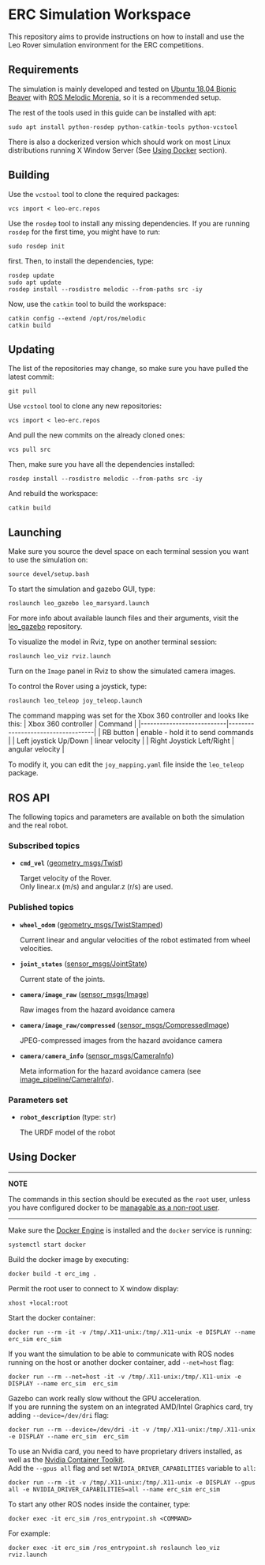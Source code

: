 # ERC Simulation Workspace

This repository aims to provide instructions on how to install and use the Leo Rover simulation environment for the ERC competitions.

## Requirements

The simulation is mainly developed and tested on [Ubuntu 18.04 Bionic Beaver](https://releases.ubuntu.com/18.04/) with [ROS Melodic Morenia](http://wiki.ros.org/melodic/Installation/Ubuntu), so it is a recommended setup. 

The rest of the tools used in this guide can be installed with apt:
```
sudo apt install python-rosdep python-catkin-tools python-vcstool
```

There is also a dockerized version which should work on most Linux distributions running X Window Server (See [Using Docker](#using-docker) section).

## Building

Use the `vcstool` tool to clone the required packages:
```
vcs import < leo-erc.repos
```
Use the `rosdep` tool to install any missing dependencies. If you are running `rosdep` for the first time, you might have to run:
```
sudo rosdep init
```
first. Then, to install the dependencies, type:
```
rosdep update
sudo apt update
rosdep install --rosdistro melodic --from-paths src -iy
```
Now, use the `catkin` tool to build the workspace:
```
catkin config --extend /opt/ros/melodic
catkin build
```

## Updating

The list of the repositories may change, so make sure you have pulled the latest commit:
```
git pull
```
Use `vcstool` tool to clone any new repositories:
```
vcs import < leo-erc.repos
```
And pull the new commits on the already cloned ones:
```
vcs pull src
```
Then, make sure you have all the dependencies installed:
```
rosdep install --rosdistro melodic --from-paths src -iy
```
And rebuild the workspace:
```
catkin build
```

## Launching

Make sure you source the devel space on each terminal session you want to use the simulation on:
```
source devel/setup.bash
```
To start the simulation and gazebo GUI, type:
```
roslaunch leo_gazebo leo_marsyard.launch
```
For more info about available launch files and their arguments, visit the [leo_gazebo](https://github.com/LeoRover/leo_gazebo) repository.

To visualize the model in Rviz, type on another terminal session:
```
roslaunch leo_viz rviz.launch
```
Turn on the `Image` panel in Rviz to show the simulated camera images.

To control the Rover using a joystick, type:
```
roslaunch leo_teleop joy_teleop.launch
```
The command mapping was set for the Xbox 360 controller and looks like this:
| Xbox 360 controller       | Command                           |
|---------------------------|-----------------------------------|
| RB button                 | enable - hold it to send commands |
| Left joystick Up/Down     | linear velocity                   |
| Right Joystick Left/Right | angular velocity                  |

To modify it, you can edit the `joy_mapping.yaml` file inside the `leo_teleop` package.

## ROS API

The following topics and parameters are available on both the simulation and the real robot.

### Subscribed topics

* **`cmd_vel`** ([geometry_msgs/Twist])

    Target velocity of the Rover.  
    Only linear.x (m/s) and angular.z (r/s) are used.

### Published topics

* **`wheel_odom`** ([geometry_msgs/TwistStamped])

    Current linear and angular velocities of the robot estimated from wheel velocities.

* **`joint_states`** ([sensor_msgs/JointState])

    Current state of the joints. 

* **`camera/image_raw`** ([sensor_msgs/Image])

    Raw images from the hazard avoidance camera

* **`camera/image_raw/compressed`** ([sensor_msgs/CompressedImage])

    JPEG-compressed images from the hazard avoidance camera

* **`camera/camera_info`** ([sensor_msgs/CameraInfo])

    Meta information for the hazard avoidance camera (see [image_pipeline/CameraInfo]).

### Parameters set

* **`robot_description`** (type: `str`)

    The URDF model of the robot

## Using Docker

---
**NOTE**

The commands in this section should be executed as the `root` user, unless you have configured docker to be [managable as a non-root user](https://docs.docker.com/engine/install/linux-postinstall/).

---

Make sure the [Docker Engine](https://docs.docker.com/engine/install/#server) is installed and the `docker` service is running:
```
systemctl start docker
```
Build the docker image by executing:
```
docker build -t erc_img .
```
Permit the root user to connect to X window display:
```
xhost +local:root
```
Start the docker container:
```
docker run --rm -it -v /tmp/.X11-unix:/tmp/.X11-unix -e DISPLAY --name erc_sim erc_sim
```
If you want the simulation to be able to communicate with ROS nodes running on the host or another docker container, add `--net=host` flag:
```
docker run --rm --net=host -it -v /tmp/.X11-unix:/tmp/.X11-unix -e DISPLAY --name erc_sim  erc_sim
```
Gazebo can work really slow without the GPU acceleration. \
If you are running the system on an integrated AMD/Intel Graphics card, try adding `--device=/dev/dri` flag:
```
docker run --rm --device=/dev/dri -it -v /tmp/.X11-unix:/tmp/.X11-unix -e DISPLAY --name erc_sim  erc_sim
```
To use an Nvidia card, you need to have proprietary drivers installed, as well as the [Nvidia Container Toolkit](https://github.com/NVIDIA/nvidia-docker). \
Add the `--gpus all` flag and set `NVIDIA_DRIVER_CAPABILITIES` variable to `all`:
```
docker run --rm -it -v /tmp/.X11-unix:/tmp/.X11-unix -e DISPLAY --gpus all -e NVIDIA_DRIVER_CAPABILITIES=all --name erc_sim erc_sim
```
To start any other ROS nodes inside the container, type:
```
docker exec -it erc_sim /ros_entrypoint.sh <COMMAND>
```
For example:
```
docker exec -it erc_sim /ros_entrypoint.sh roslaunch leo_viz rviz.launch
```

[geometry_msgs/Twist]: http://docs.ros.org/api/geometry_msgs/html/msg/Twist.html
[geometry_msgs/TwistStamped]: http://docs.ros.org/api/geometry_msgs/html/msg/TwistStamped.html
[sensor_msgs/JointState]: http://docs.ros.org/api/sensor_msgs/html/msg/JointState.html
[sensor_msgs/Image]: http://docs.ros.org/api/sensor_msgs/html/msg/Image.html
[sensor_msgs/CompressedImage]: http://docs.ros.org/api/sensor_msgs/html/msg/CompressedImage.html
[sensor_msgs/CameraInfo]: http://docs.ros.org/api/sensor_msgs/html/msg/CameraInfo.html
[image_pipeline/CameraInfo]: http://wiki.ros.org/image_pipeline/CameraInfo